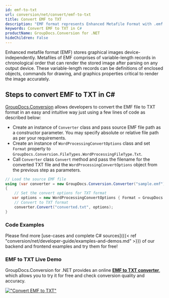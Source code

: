 ```yaml
---
id: emf-to-txt
url: conversion/net/convert/emf-to-txt
title: Convert EMF to TXT
description: "EMF format represents Enhanced Metafile Format with .emf extension. Learn how to convert EMF to TXT file programmatically in C# language using GroupDocs.Conversion for .NET library."
keywords: Convert EMF to TXT in C#
productName: GroupDocs.Conversion for .NET
hideChildren: False
---
```


Enhanced metafile format (EMF) stores graphical images device-independently. Metafiles of EMF comprises of variable-length records in chronological order that can render the stored image after parsing on any output device. These variable-length records can be definitions of enclosed objects, commands for drawing, and graphics properties critical to render the image accurately.

## Steps to convert EMF to TXT in C#

[GroupDocs.Conversion](https://products.groupdocs.com/conversion/net) allows developers to convert the EMF file to TXT format in an easy and intuitive way just using a few lines of code as described below:

* Create an instance of `Converter` class and pass source EMF file path as a constructor parameter. You may specify absolute or relative file path as per your requirements. 
* Create an instance of `WordProcessingConvertOptions` class and set `Format` property to `GroupDocs.Conversion.FileTypes.WordProcessingFileType.Txt`.
* Call `Converter` class `Convert` method and pass the filename for the converted TXT file and the `WordProcessingConvertOptions` object from the previous step as parameters.

```csharp
// Load the source EMF file
using (var converter = new GroupDocs.Conversion.Converter("sample.emf"))
{
    // Set the convert options for TXT format
   var options = new WordProcessingConvertOptions { Format = GroupDocs.Conversion.FileTypes.WordProcessingFileType.Txt };
    // Convert to TXT format
    converter.Convert("converted.txt", options);
}
```

### Code Examples

Please find more [use-cases and complete C# sources]({{< ref "conversion/net/developer-guide/examples-and-demos.md" >}}) of our backend and frontend examples and try them for free!

### EMF to TXT Live Demo

GroupDocs.Conversion for .NET provides an online [**EMF to TXT converter**](https://products.groupdocs.app/conversion/emf-to-txt), which allows you to try it for free and check conversion quality and accuracy.

[!["Convert EMF to TXT"](conversion/net/images/convert-to-txt/convert-emf-to-txt.png)](https://products.groupdocs.app/conversion/emf-to-txt)